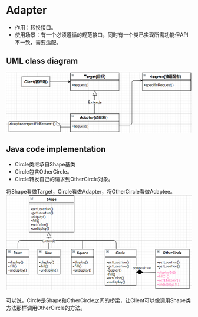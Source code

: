 # Adapter
- 作用：转换接口。
- 使用场景：有一个必须遵循的规范接口，同时有一个类已实现所需功能但API不一致，需要适配。

## UML class diagram
![](../../images/Adapter-universal-diagram.png)

## Java code implementation
- Circle类继承自Shape基类
- Circle包含OtherCircle。
- Circle转发自己的请求到OtherCircle对象。

将Shape看做Target，Circle看做Adapter，将OtherCircle看做Adaptee。
![](../../images/Adapter-impl-diagram.png)

可以说，Circle是Shape和OtherCircle之间的桥梁，让Client可以像调用Shape类方法那样调用OtherCircle的方法。


